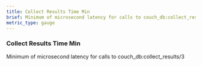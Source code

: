 ```yaml
---
title: Collect Results Time Min
brief: Minimum of microsecond latency for calls to couch_db:collect_results/3
metric_type: gauge
---
```

### Collect Results Time Min

Minimum of microsecond latency for calls to couch_db:collect_results/3